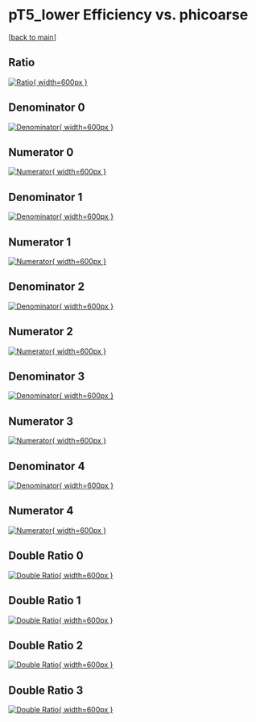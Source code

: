 # pT5_lower Efficiency vs. phicoarse

[[back to main](./)]



## Ratio

[![Ratio](../mtv/var/pT5_lower_loweta_211_0_eff_phicoarse.png){ width=600px }](../mtv/var/pT5_lower_loweta_211_0_eff_phicoarse.pdf)

## Denominator 0

[![Denominator](../mtv/den/pT5_lower_loweta_211_0_eff_phicoarse_den0.png){ width=600px }](../mtv/den/pT5_lower_loweta_211_0_eff_phicoarse_den0.pdf)

## Numerator 0

[![Numerator](../mtv/num/pT5_lower_loweta_211_0_eff_phicoarse_num0.png){ width=600px }](../mtv/num/pT5_lower_loweta_211_0_eff_phicoarse_num0.pdf)

## Denominator 1

[![Denominator](../mtv/den/pT5_lower_loweta_211_0_eff_phicoarse_den1.png){ width=600px }](../mtv/den/pT5_lower_loweta_211_0_eff_phicoarse_den1.pdf)

## Numerator 1

[![Numerator](../mtv/num/pT5_lower_loweta_211_0_eff_phicoarse_num1.png){ width=600px }](../mtv/num/pT5_lower_loweta_211_0_eff_phicoarse_num1.pdf)

## Denominator 2

[![Denominator](../mtv/den/pT5_lower_loweta_211_0_eff_phicoarse_den2.png){ width=600px }](../mtv/den/pT5_lower_loweta_211_0_eff_phicoarse_den2.pdf)

## Numerator 2

[![Numerator](../mtv/num/pT5_lower_loweta_211_0_eff_phicoarse_num2.png){ width=600px }](../mtv/num/pT5_lower_loweta_211_0_eff_phicoarse_num2.pdf)

## Denominator 3

[![Denominator](../mtv/den/pT5_lower_loweta_211_0_eff_phicoarse_den3.png){ width=600px }](../mtv/den/pT5_lower_loweta_211_0_eff_phicoarse_den3.pdf)

## Numerator 3

[![Numerator](../mtv/num/pT5_lower_loweta_211_0_eff_phicoarse_num3.png){ width=600px }](../mtv/num/pT5_lower_loweta_211_0_eff_phicoarse_num3.pdf)

## Denominator 4

[![Denominator](../mtv/den/pT5_lower_loweta_211_0_eff_phicoarse_den4.png){ width=600px }](../mtv/den/pT5_lower_loweta_211_0_eff_phicoarse_den4.pdf)

## Numerator 4

[![Numerator](../mtv/num/pT5_lower_loweta_211_0_eff_phicoarse_num4.png){ width=600px }](../mtv/num/pT5_lower_loweta_211_0_eff_phicoarse_num4.pdf)

## Double Ratio 0

[![Double Ratio](../mtv/ratio/pT5_lower_loweta_211_0_eff_phicoarse_ratio0.png){ width=600px }](../mtv/ratio/pT5_lower_loweta_211_0_eff_phicoarse_ratio0.pdf)

## Double Ratio 1

[![Double Ratio](../mtv/ratio/pT5_lower_loweta_211_0_eff_phicoarse_ratio1.png){ width=600px }](../mtv/ratio/pT5_lower_loweta_211_0_eff_phicoarse_ratio1.pdf)

## Double Ratio 2

[![Double Ratio](../mtv/ratio/pT5_lower_loweta_211_0_eff_phicoarse_ratio2.png){ width=600px }](../mtv/ratio/pT5_lower_loweta_211_0_eff_phicoarse_ratio2.pdf)

## Double Ratio 3

[![Double Ratio](../mtv/ratio/pT5_lower_loweta_211_0_eff_phicoarse_ratio3.png){ width=600px }](../mtv/ratio/pT5_lower_loweta_211_0_eff_phicoarse_ratio3.pdf)


